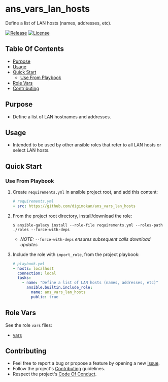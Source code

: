 # ans_vars_lan_hosts

Define a list of LAN hosts (names, addresses, etc).

[![Release](https://img.shields.io/github/release/digimokan/ans_vars_lan_hosts.svg?label=release)](https://github.com/digimokan/ans_vars_lan_hosts/releases/latest "Latest Release Notes")
[![License](https://img.shields.io/badge/license-MIT-blue.svg?label=license)](LICENSE.md "Project License")

## Table Of Contents

* [Purpose](#purpose)
* [Usage](#usage)
* [Quick Start](#quick-start)
    * [Use From Playbook](#use-from-playbook)
* [Role Vars](#role-vars)
* [Contributing](#contributing)

## Purpose

* Define a list of LAN hostnames and addresses.

## Usage

* Intended to be used by other ansible roles that refer to all LAN hosts or
  select LAN hosts.

## Quick Start

### Use From Playbook

1. Create `requirements.yml` in ansible project root, and add this content:

   ```yaml
   # requirements.yml
   - src: https://github.com/digimokan/ans_vars_lan_hosts
   ```

2. From the project root directory, install/download the role:

   ```shell
   $ ansible-galaxy install --role-file requirements.yml --roles-path ./roles --force-with-deps
   ```

   * _NOTE:_ `--force-with-deps` _ensures subsequent calls download updates_

3. Include the role with `import_role`, from the project playbook:

   ```yaml
   # playbook.yml
   - hosts: localhost
     connection: local
     tasks:
       - name: "Define a list of LAN hosts (names, addresses, etc)"
         ansible.builtin.include_role:
           name: ans_vars_lan_hosts
           public: true
   ```

## Role Vars

See the role `vars` files:

  * [vars](../vars/main/)

## Contributing

* Feel free to report a bug or propose a feature by opening a new
  [Issue](https://github.com/digimokan/ans_vars_lan_hosts/issues).
* Follow the project's [Contributing](CONTRIBUTING.md) guidelines.
* Respect the project's [Code Of Conduct](CODE_OF_CONDUCT.md).

